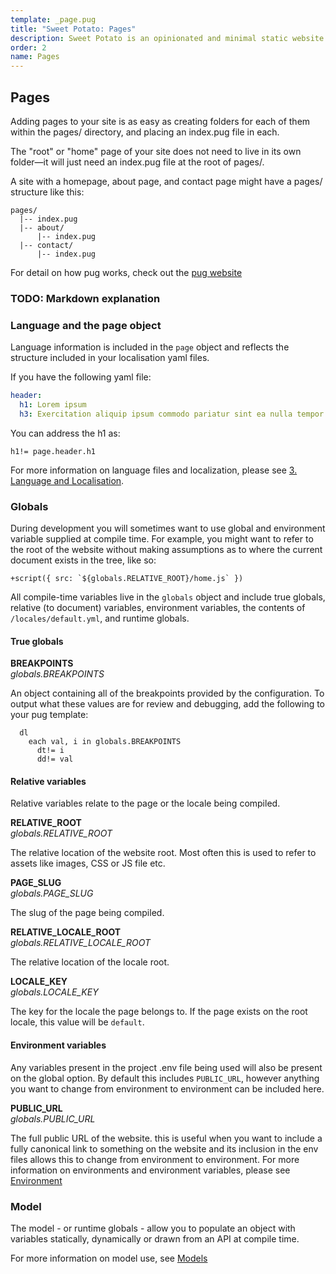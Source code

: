 ```yaml
---
template: _page.pug
title: "Sweet Potato: Pages"
description: Sweet Potato is an opinionated and minimal static website generator, by We The Collective.
order: 2
name: Pages
---
```


## Pages

Adding pages to your site is as easy as creating folders for each of them within the pages/ directory, and placing an index.pug file in each.

The "root" or "home" page of your site does not need to live in its own folder—it will just need an index.pug file at the root of pages/.

A site with a homepage, about page, and contact page might have a pages/ structure like this:

```
pages/
  |-- index.pug
  |-- about/
      |-- index.pug
  |-- contact/
      |-- index.pug
```

For detail on how pug works, check out the [pug website](https://pugjs.org/api/getting-started.html)

### TODO: Markdown explanation

### Language and the page object

Language information is included in the `page` object and reflects the structure included in your localisation yaml files.

If you have the following yaml file:

```yaml
header:
  h1: Lorem ipsum
  h3: Exercitation aliquip ipsum commodo pariatur sint ea nulla tempor.
```

You can address the h1 as:

```pug
h1!= page.header.h1
```

For more information on language files and localization, please see [3. Language and Localisation](https://github.com/wethegit/sweet-potato/wiki/3.-Language-and-Localisation).

### Globals

During development you will sometimes want to use global and environment variable supplied at compile time. For example, you might want to refer to the root of the website without making assumptions as to where the current document exists in the tree, like so:

```pug
+script({ src: `${globals.RELATIVE_ROOT}/home.js` })
```

All compile-time variables live in the `globals` object and include true globals, relative (to document) variables, environment variables, the contents of `/locales/default.yml`, and runtime globals.

#### True globals

**BREAKPOINTS**  
_globals.BREAKPOINTS_

An object containing all of the breakpoints provided by the configuration. To output what these values are for review and debugging, add the following to your pug template:

```pug
  dl
    each val, i in globals.BREAKPOINTS
      dt!= i
      dd!= val
```

#### Relative variables

Relative variables relate to the page or the locale being compiled.

**RELATIVE_ROOT**  
_globals.RELATIVE_ROOT_

The relative location of the website root. Most often this is used to refer to assets like images, CSS or JS file etc.

**PAGE_SLUG**  
_globals.PAGE_SLUG_

The slug of the page being compiled.

**RELATIVE_LOCALE_ROOT**  
_globals.RELATIVE_LOCALE_ROOT_

The relative location of the locale root.

**LOCALE_KEY**  
_globals.LOCALE_KEY_

The key for the locale the page belongs to. If the page exists on the root locale, this value will be `default`.

#### Environment variables

Any variables present in the project .env file being used will also be present on the global option. By default this includes `PUBLIC_URL`, however anything you want to change from environment to environment can be included here.

**PUBLIC_URL**  
_globals.PUBLIC_URL_

The full public URL of the website. this is useful when you want to include a fully canonical link to something on the website and its inclusion in the env files allows this to change from environment to environment. For more information on environments and environment variables, please see [Environment](https://github.com/wethegit/sweet-potato/wiki/Environments)

### Model

The model - or runtime globals - allow you to populate an object with variables statically, dynamically or drawn from an API at compile time.

For more information on model use, see [Models]('./model.html')
